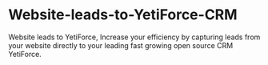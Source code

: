 # Website-leads-to-YetiForce-CRM
Website leads to YetiForce, Increase your efficiency by capturing leads from your website directly to your leading fast growing open source CRM YetiForce.
